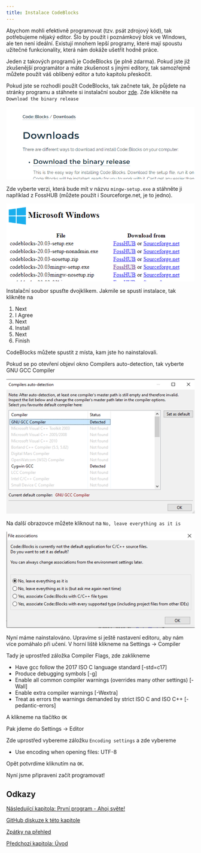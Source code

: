 ```yaml
---
title: Instalace CodeBlocks
---
```


Abychom mohli efektivně programovat (tzv. psát zdrojový kód), tak potřebujeme nějaký editor. Šlo by použít i poznámkový blok ve Windows, ale ten není ideální. Existují mnohem lepší programy, které mají spoustu užitečné funkcionality, která nám dokáže ušetřit hodně práce.

Jeden z takových programů je CodeBlocks (je plně zdarma). Pokud jste již zkušenější programátor a máte zkušenost s jinými editory, tak samozřejmě můžete použít váš oblíbený editor a tuto kapitolu přeskočit.

Pokud jste se rozhodli použít CodeBlocks, tak začnete tak, že půjdete na stránky programu a stáhnete si instalační soubor [zde](https://www.codeblocks.org/downloads/). Zde klikněte na `Download the binary release`

![download](obrazky/instalujeme/codeblock_download.PNG)

Zde vyberte verzi, která bude mít v názvu `mingw-setup.exe` a stáhněte ji například z FossHUB (můžete použít i Sourceforge.net, je to jedno).

![mingw](./obrazky/instalujeme/codeblocks_mingw.PNG)

Instalační soubor spusťte dvojklikem. Jakmile se spustí instalace, tak klikněte na

1. Next
1. I Agree
1. Next
1. Install
1. Next
1. Finish

CodeBlocks můžete spustit z místa, kam jste ho nainstalovali.

Pokud se po otevření objeví okno Compilers auto-detection, tak vyberte GNU GCC Compiler

![compiler](./obrazky/instalujeme/default_compiler.PNG)


Na další obrazovce můžete kliknout na `No, leave everything as it is`

![leave everything](./obrazky/instalujeme/codeblocks_leave_as_is.PNG)


Nyní máme nainstalováno. Upravíme si ještě nastavení editoru, aby nám více pomáhalo při učení. V horní liště klikneme na Settings -> Compiler

Tady je uprostřed záložka Compiler Flags, zde zaklikneme

* Have gcc follow the 2017 ISO C language standard [-std=c17]
* Produce debugging symbols [-g]
* Enable all common compiler warnings (overrides many other settings) [-Wall]
* Enable extra compiler warnings [-Wextra]
* Treat as errors the warnings demanded by strict ISO C and ISO C++ [-pedantic-errors]

A klikneme na tlačítko `OK`

Pak jdeme do Settings -> Editor

Zde uprostřed vybereme záložku `Encoding settings` a zde vybereme

* Use encoding when opening files: UTF-8

Opět potvrdíme kliknutím na `OK`.

Nyní jsme připraveni začít programovat!

## Odkazy
[Následující kapitola: První program - Ahoj světe!](./zaklady-ahoj-svete.md)

[GitHub diskuze k této kapitole](https://github.com/tomasbruckner/c_lectures/discussions/2)

[Zpátky na přehled](./index.md)

[Předchozí kapitola: Úvod](./uvod.md)
